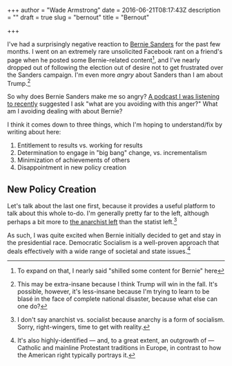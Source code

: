 +++
author = "Wade Armstrong"
date = 2016-06-21T08:17:43Z
description = ""
draft = true
slug = "bernout"
title = "Bernout"

+++


I've had a surprisingly negative reaction to [Bernie Sanders](https://berniesanders.com/) for the past few months. I went on an extremely rare unsolicited Facebook rant on a friend's page when he posted some Bernie-related content[^1], and I've nearly dropped out of following the election out of desire not to get frustrated over the Sanders campaign. I'm even more _angry_ about Sanders than I am about Trump.[^2]

So why does Bernie Sanders make me so angry? [A podcast I was listening to recently](http://cucatholicctr.org/2016/06/the-sacrament-of-reconciliation-and-mercy/) suggested I ask "what are you avoiding with this anger?" What am I avoiding dealing with about Bernie? 

I think it comes down to three things, which I'm hoping to understand/fix by writing about here:

1. Entitlement to results vs. working for results
1. Determination to engage in "big bang" change, vs. incrementalism
1. Minimization of achievements of others
1. Disappointment in new policy creation

## New Policy Creation

Let's talk about the last one first, because it provides a useful platform to talk about this whole to-do. I'm generally pretty far to the left, although perhaps a bit more to [the anarchist left](http://amzn.to/28KP7yi) than the statist left.[^3]

As such, I was quite excited when Bernie initially decided to get and stay in the presidential race. Democratic Socialism is a well-proven approach that deals effectively with a wide range of societal and state issues.[^4]



[^1]: To expand on that, I nearly said "shilled some content for Bernie" here
[^2]: This may be extra-insane because I think Trump will win in the fall. It's possible, however, it's less-insane because I'm trying to learn to be blasé in the face of complete national disaster, because what else can one do?
[^3]: I don't say anarchist vs. socialist because anarchy is a form of socialism. Sorry, right-wingers, time to get with reality.
[^4]: It's also highly-identified — and, to a great extent, an outgrowth of — Catholic and mainline Protestant traditions in Europe, in contrast to how the American right typically portrays it.

